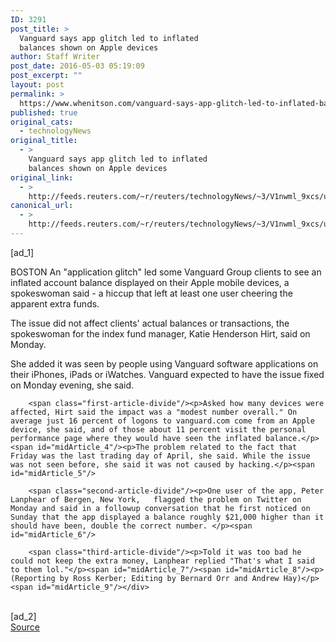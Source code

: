 ```yaml
---
ID: 3291
post_title: >
  Vanguard says app glitch led to inflated
  balances shown on Apple devices
author: Staff Writer
post_date: 2016-05-03 05:19:09
post_excerpt: ""
layout: post
permalink: >
  https://www.whenitson.com/vanguard-says-app-glitch-led-to-inflated-balances-shown-on-apple-devices/
published: true
original_cats:
  - technologyNews
original_title:
  - >
    Vanguard says app glitch led to inflated
    balances shown on Apple devices
original_link:
  - >
    http://feeds.reuters.com/~r/reuters/technologyNews/~3/V1nwml_9xcs/us-vanguard-apple-idUSKCN0XT216
canonical_url:
  - >
    http://feeds.reuters.com/~r/reuters/technologyNews/~3/V1nwml_9xcs/us-vanguard-apple-idUSKCN0XT216
---
```

 [ad_1]
<br><div id="articleText">
<span id="midArticle_start"/>

<span id="midArticle_0"/><span class="focusParagraph" readability="5"><p><span class="articleLocation">BOSTON</span> An "application glitch" led some Vanguard Group clients to see an inflated account balance displayed on their Apple mobile devices, a spokeswoman said - a hiccup that left at least one user cheering the apparent extra funds.</p></span><span id="midArticle_1"/><p>The issue did not affect clients' actual balances or transactions, the spokeswoman for the index fund manager, Katie Henderson Hirt, said on Monday.</p><span id="midArticle_2"/><p>She added it was seen by people using Vanguard software applications  on their iPhones, iPads or iWatches. Vanguard expected to have the issue fixed on Monday evening, she said.</p><span id="midArticle_3"/>
        
        <span class="first-article-divide"/><p>Asked how many devices were affected, Hirt said the impact was a "modest number overall." On average just 16 percent of logons to vanguard.com come from an Apple device, she said, and of those about 11 percent visit the personal performance page where they would have seen the inflated balance.</p><span id="midArticle_4"/><p>The problem related to the fact that Friday was the last trading day of April, she said. While the issue was not seen before, she said it was not caused by hacking.</p><span id="midArticle_5"/>
        
        <span class="second-article-divide"/><p>One user of the app, Peter Lanphear of Bergen, New York,   flagged the problem on Twitter on Monday and said in a followup conversation that he first noticed on Sunday that the app displayed a balance roughly $21,000 higher than it should have been, double the correct number. </p><span id="midArticle_6"/>
        
        <span class="third-article-divide"/><p>Told it was too bad he could not keep the extra money, Lanphear replied "That's what I said to them lol."</p><span id="midArticle_7"/><span id="midArticle_8"/><p> (Reporting by Ross Kerber; Editing by Bernard Orr and Andrew Hay)</p><span id="midArticle_9"/></div>
<br>[ad_2]
<br><a href="http://feeds.reuters.com/~r/reuters/technologyNews/~3/V1nwml_9xcs/us-vanguard-apple-idUSKCN0XT216">Source </a>